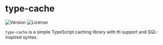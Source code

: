 # type-cache

![Version](https://img.shields.io/github/package-json/v/jamesbontempo/type-cache?color=blue) ![License](https://img.shields.io/github/license/jamesbontempo/type-cache?color=red)

`type-cache` is a simple TypeScript caching library with ttl support and SQL-inspired syntax.